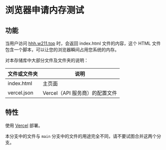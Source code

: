 # 浏览器申请内存测试

## 功能

当用户访问 [hhh.w211.top](https://hhh.w211.top/) 时，会返回 index.html 文件的内容，这个 HTML 文件包含一个脚本，可以让您的浏览器瞬间占用您系统的内存。

对本存储库中大部分文件及文件夹的说明：

| 文件或文件夹 | 说明 |
| ------------ | ---- |
| index.html | 主页面 |
| vercel.json | Vercel（API 服务商）的配置文件 |

## 特性

使用 [Vercel](https://vercel.com/) 部署。

本分支中的文件与 `main` 分支中的文件的用途完全不同，请不要试图合并这两个分支。
